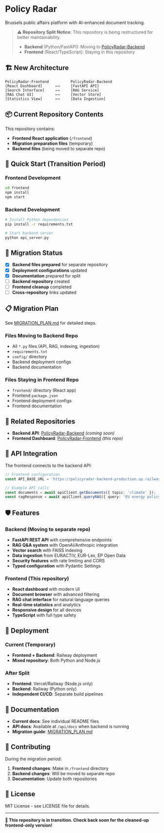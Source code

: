 # Policy Radar

Brussels public affairs platform with AI-enhanced document tracking.

> **⚠️ Repository Split Notice**: This repository is being restructured for better maintainability. 
> 
> - **Backend** (Python/FastAPI): Moving to [PolicyRadar-Backend](https://github.com/pjdevos/PolicyRadar-Backend)
> - **Frontend** (React/TypeScript): Staying in this repository

## 🏗️ New Architecture

```
PolicyRadar-Frontend          PolicyRadar-Backend
[React Dashboard]      ←→     [FastAPI API]
[Search Interface]     ←→     [RAG Service] 
[RAG Chat UI]          ←→     [Vector Store]
[Statistics View]      ←→     [Data Ingestion]
```

## 📦 Current Repository Contents

This repository contains:
- **Frontend React application** (`/frontend`)
- **Migration preparation files** (temporary)
- **Backend files** (being moved to separate repo)

## 🚀 Quick Start (Transition Period)

### Frontend Development
```bash
cd frontend
npm install
npm start
```

### Backend Development  
```bash
# Install Python dependencies
pip install -r requirements.txt

# Start backend server
python api_server.py
```

## 🔄 Migration Status

- [x] **Backend files prepared** for separate repository
- [x] **Deployment configurations** updated
- [x] **Documentation** prepared for split
- [ ] **Backend repository** created
- [ ] **Frontend cleanup** completed
- [ ] **Cross-repository** links updated

## 📋 Migration Plan

See [MIGRATION_PLAN.md](./MIGRATION_PLAN.md) for detailed steps.

### Files Moving to Backend Repo
- All `*.py` files (API, RAG, indexing, ingestion)
- `requirements.txt`
- `config/` directory
- Backend deployment configs
- Backend documentation

### Files Staying in Frontend Repo
- `frontend/` directory (React app)
- Frontend `package.json`
- Frontend deployment configs
- Frontend documentation

## 🔗 Related Repositories

- **Backend API**: [PolicyRadar-Backend](https://github.com/pjdevos/PolicyRadar-Backend) *(coming soon)*
- **Frontend Dashboard**: [PolicyRadar-Frontend](https://github.com/pjdevos/PolicyRadar-Frontend) *(this repo)*

## 📡 API Integration

The frontend connects to the backend API:

```typescript
// Frontend configuration
const API_BASE_URL = 'https://policyradar-backend-production.up.railway.app/api';

// Example API calls
const documents = await apiClient.getDocuments({ topic: 'climate' });
const ragResponse = await apiClient.queryRAG({ query: 'EU energy policy' });
```

## 🛡️ Features

### Backend (Moving to separate repo)
- **FastAPI REST API** with comprehensive endpoints
- **RAG Q&A system** with OpenAI/Anthropic integration
- **Vector search** with FAISS indexing
- **Data ingestion** from EURACTIV, EUR-Lex, EP Open Data
- **Security features** with rate limiting and CORS
- **Typed configuration** with Pydantic Settings

### Frontend (This repository)
- **React dashboard** with modern UI
- **Document browser** with advanced filtering
- **RAG chat interface** for natural language queries
- **Real-time statistics** and analytics
- **Responsive design** for all devices
- **TypeScript** with full type safety

## 🚀 Deployment

### Current (Temporary)
- **Frontend + Backend**: Railway deployment
- **Mixed repository**: Both Python and Node.js

### After Split
- **Frontend**: Vercel/Railway (Node.js only)
- **Backend**: Railway (Python only)
- **Independent CI/CD**: Separate build pipelines

## 📄 Documentation

- **Current docs**: See individual README files
- **API docs**: Available at `/api/docs` when backend is running
- **Migration guide**: [MIGRATION_PLAN.md](./MIGRATION_PLAN.md)

## 🤝 Contributing

During the migration period:
1. **Frontend changes**: Make in `/frontend` directory
2. **Backend changes**: Will be moved to separate repo
3. **Documentation**: Update both repositories

## 📄 License

MIT License - see LICENSE file for details.

---

**🔄 This repository is in transition. Check back soon for the cleaned-up frontend-only version!**
